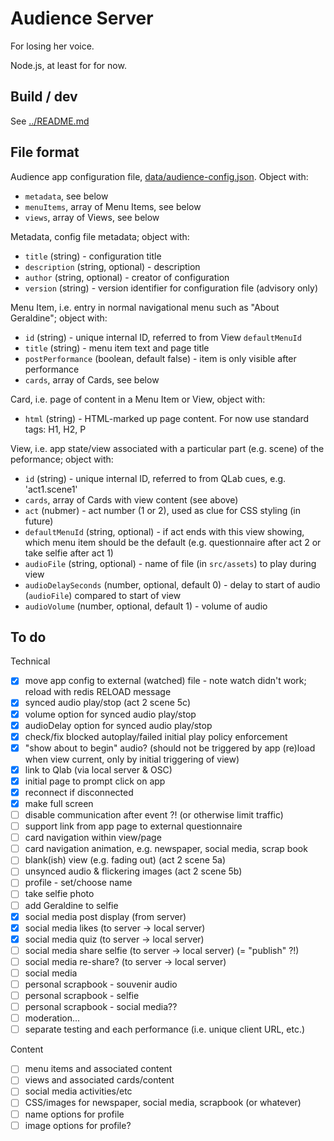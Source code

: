 # Audience Server

For losing her voice.

Node.js, at least for for now.

## Build / dev

See [../README.md](../README.md)

## File format

Audience app configuration file, [data/audience-config.json](data/audience-config.json).
Object with:
- `metadata`, see below
- `menuItems`, array of Menu Items, see below
- `views`, array of Views, see below

Metadata, config file metadata; object with:
- `title` (string) - configuration title
- `description` (string, optional) - description
- `author` (string, optional) - creator of configuration
- `version` (string) - version identifier for configuration file (advisory only)

Menu Item, i.e. entry in normal navigational menu such as "About Geraldine"; object with:
- `id` (string) - unique internal ID, referred to from View `defaultMenuId`
- `title` (string) - menu item text and page title
- `postPerformance` (boolean, default false) - item is only visible after performance
- `cards`, array of Cards, see below

Card, i.e. page of content in a Menu Item or View, object with:
- `html` (string) - HTML-marked up page content. For now use standard tags: H1, H2, P

View, i.e. app state/view associated with a particular part (e.g. scene) of the peformance; object with:
- `id` (string) - unique internal ID, referred to from QLab cues, e.g. 'act1.scene1'
- `cards`, array of Cards with view content (see above)
- `act` (nubmer) - act number (1 or 2), used as clue for CSS styling (in future)
- `defaultMenuId` (string, optional) - if act ends with this view showing, which menu item should be the default (e.g. questionnaire after act 2 or take selfie after act 1)
- `audioFile` (string, optional) - name of file (in `src/assets`) to play during view
- `audioDelaySeconds` (number, optional, default 0) - delay to start of audio (`audioFile`) compared to start of view
- `audioVolume` (number, optional, default 1) - volume of audio

## To do

Technical

- [x] move app config to external (watched) file - note watch didn't work; reload with redis RELOAD message
- [x] synced audio play/stop (act 2 scene 5c)
- [x] volume option for synced audio play/stop 
- [x] audioDelay option for synced audio play/stop 
- [x] check/fix blocked autoplay/failed initial play policy enforcement
- [x] "show about to begin" audio? (should not be triggered by app (re)load when view current, only by initial triggering of view)
- [x] link to Qlab (via local server & OSC)
- [x] initial page to prompt click on app
- [x] reconnect if disconnected
- [x] make full screen
- [ ] disable communication after event ?! (or otherwise limit traffic)
- [ ] support link from app page to external questionnaire
- [ ] card navigation within view/page
- [ ] card navigation animation, e.g. newspaper, social media, scrap book
- [ ] blank(ish) view (e.g. fading out) (act 2 scene 5a)
- [ ] unsynced audio & flickering images (act 2 scene 5b)
- [ ] profile - set/choose name
- [ ] take selfie photo 
- [ ] add Geraldine to selfie
- [x] social media post display (from server)
- [x] social media likes (to server -> local server)
- [x] social media quiz (to server -> local server)
- [ ] social media share selfie (to server -> local server) (= "publish" ?!)
- [ ] social media re-share? (to server -> local server)
- [ ] social media 
- [ ] personal scrapbook - souvenir audio
- [ ] personal scrapbook - selfie
- [ ] personal scrapbook - social media??
- [ ] moderation...
- [ ] separate testing and each performance (i.e. unique client URL, etc.)

Content

- [ ] menu items and associated content
- [ ] views and associated cards/content
- [ ] social media activities/etc
- [ ] CSS/images for newspaper, social media, scrapbook (or whatever)
- [ ] name options for profile
- [ ] image options for profile?
